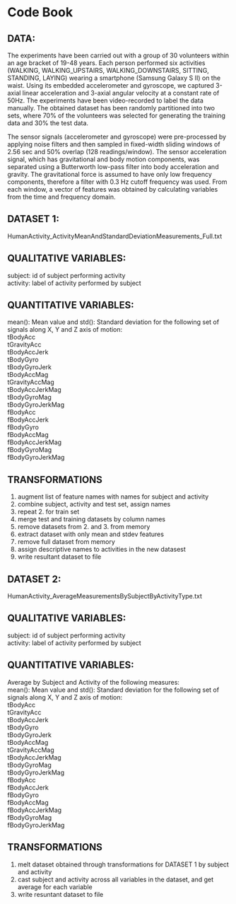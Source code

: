 Code Book
=================

DATA:
------
The experiments have been carried out with a group of 30 volunteers within an age bracket of 19-48 years. Each person performed six activities (WALKING, WALKING_UPSTAIRS, WALKING_DOWNSTAIRS, SITTING, STANDING, LAYING) wearing a smartphone (Samsung Galaxy S II) on the waist. Using its embedded accelerometer and gyroscope, we captured 3-axial linear acceleration and 3-axial angular velocity at a constant rate of 50Hz. The experiments have been video-recorded to label the data manually. The obtained dataset has been randomly partitioned into two sets, where 70% of the volunteers was selected for generating the training data and 30% the test data. 

The sensor signals (accelerometer and gyroscope) were pre-processed by applying noise filters and then sampled in fixed-width sliding windows of 2.56 sec and 50% overlap (128 readings/window). The sensor acceleration signal, which has gravitational and body motion components, was separated using a Butterworth low-pass filter into body acceleration and gravity. The gravitational force is assumed to have only low frequency components, therefore a filter with 0.3 Hz cutoff frequency was used. From each window, a vector of features was obtained by calculating variables from the time and frequency domain.



DATASET 1:
----------
HumanActivity_ActivityMeanAndStandardDeviationMeasurements_Full.txt 


QUALITATIVE VARIABLES: 
-----------------------
subject: id of subject performing activity  
activity: label of activity performed by subject  

QUANTITATIVE VARIABLES:
-----------------------
mean(): Mean value and std(): Standard deviation for the following set of signals along X, Y and Z axis of motion:  
tBodyAcc  
tGravityAcc  
tBodyAccJerk  
tBodyGyro  
tBodyGyroJerk  
tBodyAccMag  
tGravityAccMag  
tBodyAccJerkMag  
tBodyGyroMag  
tBodyGyroJerkMag  
fBodyAcc  
fBodyAccJerk  
fBodyGyro  
fBodyAccMag  
fBodyAccJerkMag  
fBodyGyroMag  
fBodyGyroJerkMag  

TRANSFORMATIONS
----------------
1. augment list of feature names with names for subject and activity
2. combine subject, activity and test set, assign names
3. repeat 2. for train set
4. merge test and training datasets by column names
5. remove datasets from 2. and 3. from memory
6. extract dataset with only mean and stdev features
7. remove full dataset from memory
8. assign descriptive names to activities in the new datasest
9. write resultant dataset to file



DATASET 2:
----------
HumanActivity_AverageMeasurementsBySubjectByActivityType.txt 


QUALITATIVE VARIABLES: 
-----------------------
subject: id of subject performing activity  
activity: label of activity performed by subject  
  
QUANTITATIVE VARIABLES:
-----------------------
Average by Subject and Activity of the following measures:  
mean(): Mean value and std(): Standard deviation for the following set of signals along X, Y and Z axis of motion:  
tBodyAcc  
tGravityAcc  
tBodyAccJerk  
tBodyGyro  
tBodyGyroJerk  
tBodyAccMag  
tGravityAccMag  
tBodyAccJerkMag  
tBodyGyroMag  
tBodyGyroJerkMag  
fBodyAcc  
fBodyAccJerk  
fBodyGyro  
fBodyAccMag  
fBodyAccJerkMag  
fBodyGyroMag  
fBodyGyroJerkMag  

TRANSFORMATIONS
----------------
1. melt dataset obtained through transformations for DATASET 1 by subject and activity
2. cast subject and activity across all variables in the dataset, and get average for each variable
3. write resuntant dataset to file